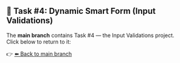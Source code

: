 
## 🧠 Task #4: Dynamic Smart Form (Input Validations)

The **main branch** contains Task #4 — the Input Validations project.  
Click below to return to it:

👉 [⬅️ Back to main branch](https://github.com/Ahmed-RS-22/components/tree/main)

